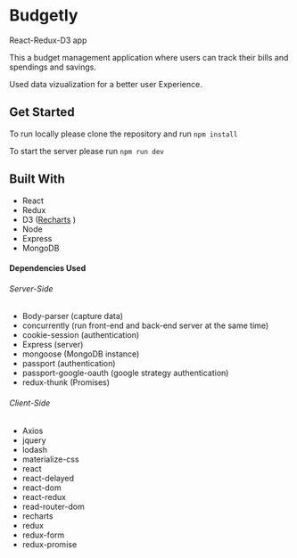 # Budgetly
React-Redux-D3 app 

This a budget management application where users can track their bills and spendings and savings. 

Used data vizualization for a better user Experience. 

## Get Started 

To run locally please clone the repository and run ```npm install```

To start the server please run ```npm run dev```

## Built With
* React 
* Redux
* D3 ([Recharts](http://recharts.org/#/en-US/) ) 
* Node
* Express 
* MongoDB

#### Dependencies Used 
###### Server-Side 
* Body-parser (capture data)
* concurrently (run front-end and back-end server at the same time)
* cookie-session (authentication)
* Express (server)
* mongoose (MongoDB instance)
* passport (authentication)
* passport-google-oauth (google strategy authentication)
* redux-thunk (Promises)

###### Client-Side
* Axios
* jquery
* lodash
* materialize-css
* react
* react-delayed
* react-dom
* react-redux
* read-router-dom
* recharts
* redux
* redux-form
* redux-promise

